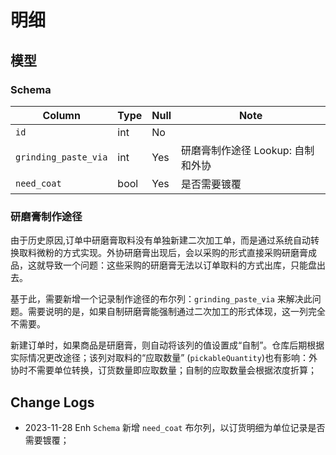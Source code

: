 # 明细

模型
---------------------------------------------------------------------------

### Schema
Column                              | Type      | Null | Note
------------------------------------|-----------|------|-------
`id`                                | int       | No   | 
`grinding_paste_via`                | int       | Yes  | 研磨膏制作途径 Lookup: 自制和外协
`need_coat`                         | bool      | Yes  | 是否需要镀覆

### 研磨膏制作途径
由于历史原因,订单中研磨膏取料没有单独新建二次加工单，而是通过系统自动转换取料微粉的方式实现。外协研磨膏出现后，会以采购的形式直接采购研磨膏成品，这就导致一个问题：这些采购的研磨膏无法以订单取料的方式出库，只能盘出去。

基于此，需要新增一个记录制作途径的布尔列：`grinding_paste_via` 来解决此问题。需要说明的是，如果自制研磨膏能强制通过二次加工的形式体现，这一列完全不需要。

新建订单时，如果商品是研磨膏，则自动将该列的值设置成“自制”。仓库后期根据实际情况更改途径；该列对取料的“应取数量” (`pickableQuantity`)也有影响：外协时不需要单位转换，订货数量即应取数量；自制的应取数量会根据浓度折算；

Change Logs
--------------------------------------------------------------------------
- 2023-11-28 Enh `Schema` 新增 `need_coat` 布尔列，以订货明细为单位记录是否需要镀覆；
